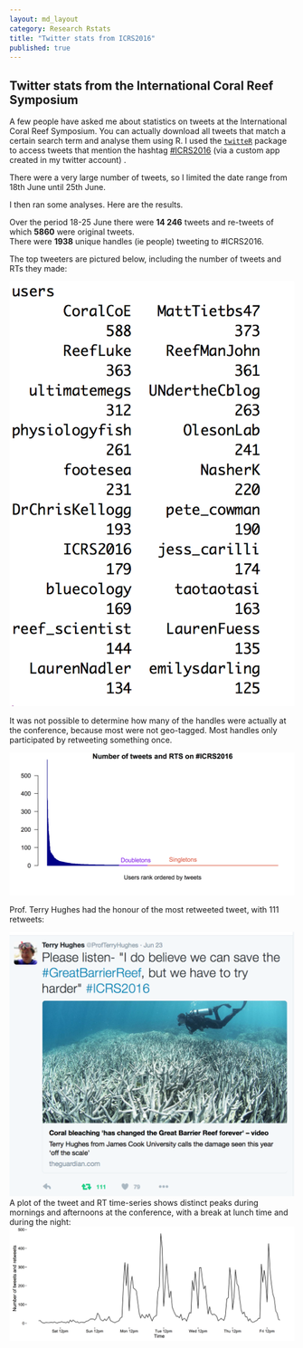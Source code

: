 ```yaml
---
layout: md_layout
category: Research Rstats
title: "Twitter stats from ICRS2016"
published: true  
---
```


## Twitter stats from the International Coral Reef Symposium  

A few people have asked me about statistics on tweets at the International Coral Reef Symposium. You can actually download all tweets that match a certain search term and analyse them using R. I used the [`twitteR`](https://cran.r-project.org/web/packages/twitteR/twitteR.pdf) package to access tweets that mention the hashtag [#ICRS2016](https://twitter.com/hashtag/icrs2016) (via a custom app created in my twitter account) .  

There were a very large number of tweets, so I limited the date range from 18th June until 25th June.

I then ran some analyses. Here are the results.  

Over the period 18-25 June there were **14 246** tweets and re-tweets of which **5860** were original tweets.  
There were **1938** unique handles (ie people) tweeting to #ICRS2016.  

The top tweeters are pictured below, including the number of tweets and RTs they made:  

<img src ="/Images/icrs-top_tweeters.png" alt="" class="image_normal"/>  

It was not possible to determine how many of the handles were actually at the conference, because most were not geo-tagged. Most handles only participated by retweeting something once.  

<img src ="/Images/icrs-tweetfreq.png" alt="" class="wide_image"/>  

Prof. Terry Hughes had the honour of the most retweeted tweet, with 111 retweets:  

<img src ="/Images/icrs-mostRTs.png" alt="" class="image_normal"/>  
A plot of the tweet and RT time-series shows distinct peaks during mornings and afternoons at the conference, with a break at lunch time and during the night:  

<img src ="/Images/icrs-tweets_vs_time.png" alt="" class="wide_image"/>  


<br>
